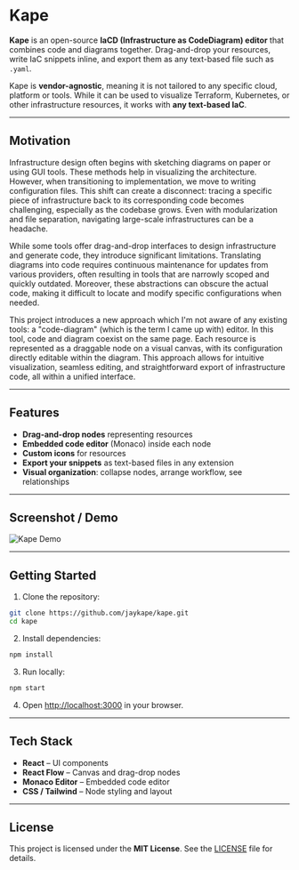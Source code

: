 # Kape

**Kape** is an open-source **IaCD (Infrastructure as CodeDiagram) editor** that combines code and diagrams together.
Drag-and-drop your resources, write IaC snippets inline, and export them as any text-based file such as `.yaml`. 

Kape is **vendor-agnostic**, meaning it is not tailored to any specific cloud, platform or tools. While it can be used to visualize Terraform, Kubernetes, or other infrastructure resources, it works with **any text-based IaC**.

---

## Motivation

Infrastructure design often begins with sketching diagrams on paper or using GUI tools. These methods help in visualizing the architecture. However, when transitioning to implementation, we move to writing configuration files. This shift can create a disconnect: tracing a specific piece of infrastructure back to its corresponding code becomes challenging, especially as the codebase grows. Even with modularization and file separation, navigating large-scale infrastructures can be a headache.

While some tools offer drag-and-drop interfaces to design infrastructure and generate code, they introduce significant limitations. Translating diagrams into code requires continuous maintenance for updates from various providers, often resulting in tools that are narrowly scoped and quickly outdated. Moreover, these abstractions can obscure the actual code, making it difficult to locate and modify specific configurations when needed.

This project introduces a new approach which I'm not aware of any existing tools: a "code-diagram" (which is the term I came up with) editor. In this tool, code and diagram coexist on the same page. Each resource is represented as a draggable node on a visual canvas, with its configuration directly editable within the diagram. This approach allows for intuitive visualization, seamless editing, and straightforward export of infrastructure code, all within a unified interface.

---
## Features

* **Drag-and-drop nodes** representing resources
* **Embedded code editor** (Monaco) inside each node
* **Custom icons** for resources
* **Export your snippets** as text-based files in any extension
* **Visual organization**: collapse nodes, arrange workflow, see relationships

---

## Screenshot / Demo

![Kape Demo]()

---

## Getting Started

1. Clone the repository:

```bash
git clone https://github.com/jaykape/kape.git
cd kape
```

2. Install dependencies:

```bash
npm install
```

3. Run locally:

```bash
npm start
```

4. Open [http://localhost:3000](http://localhost:3000) in your browser.

---

## Tech Stack

* **React** – UI components
* **React Flow** – Canvas and drag-drop nodes
* **Monaco Editor** – Embedded code editor
* **CSS / Tailwind** – Node styling and layout

---

## License

This project is licensed under the **MIT License**.
See the [LICENSE](LICENSE) file for details.

